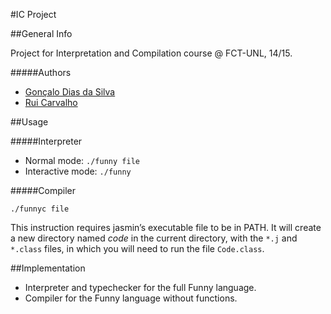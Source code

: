 

#IC Project

##General Info

Project for Interpretation and Compilation course @ FCT-UNL, 14/15.

#####Authors

* [Gonçalo Dias da Silva](https://github.com/gdiasdasilva)
* [Rui Carvalho](https://github.com/ruiccarvalho)

##Usage

#####Interpreter

* Normal mode: `./funny file`
* Interactive mode: `./funny`

#####Compiler
    
`./funnyc file`

This instruction requires jasmin’s executable file to be in PATH. It will create a new directory named *code* in the current directory, with the `*.j` and `*.class` files, in which you will need to run the file `Code.class`.

##Implementation

* Interpreter and typechecker for the full Funny language.
* Compiler for the Funny language without functions.